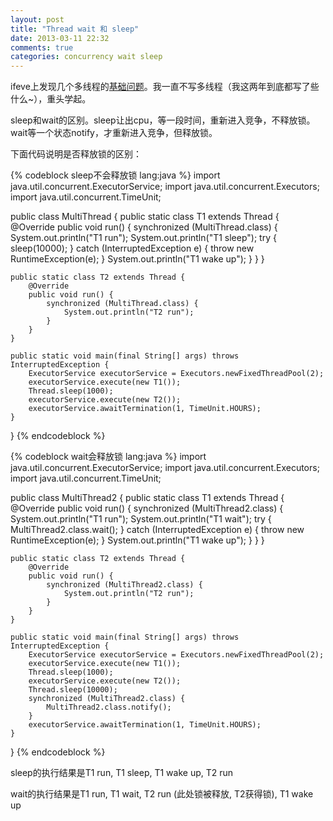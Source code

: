 ```yaml
---
layout: post
title: "Thread wait 和 sleep"
date: 2013-03-11 22:32
comments: true
categories: concurrency wait sleep
---
```

ifeve上发现几个多线程的[基础问题](http://ifeve.com/javaconcurrency-interview-questions-base/)。我一直不写多线程（我这两年到底都写了些什么~），重头学起。

sleep和wait的区别。sleep让出cpu，等一段时间，重新进入竞争，不释放锁。wait等一个状态notify，才重新进入竞争，但释放锁。

下面代码说明是否释放锁的区别：

{% codeblock sleep不会释放锁 lang:java %}
import java.util.concurrent.ExecutorService;
import java.util.concurrent.Executors;
import java.util.concurrent.TimeUnit;

public class MultiThread {
    public static class T1 extends Thread {
        @Override
        public void run() {
            synchronized (MultiThread.class) {
                System.out.println("T1 run");
                System.out.println("T1 sleep");
                try {
                    sleep(10000);
                } catch (InterruptedException e) {
                    throw new RuntimeException(e);
                }
                System.out.println("T1 wake up");
            }
        }
    }
    
    public static class T2 extends Thread {
        @Override
        public void run() {
            synchronized (MultiThread.class) {
                System.out.println("T2 run");
            }
        }
    }

    public static void main(final String[] args) throws InterruptedException {
        ExecutorService executorService = Executors.newFixedThreadPool(2);
        executorService.execute(new T1());
        Thread.sleep(1000);
        executorService.execute(new T2());
        executorService.awaitTermination(1, TimeUnit.HOURS);
    }
}
{% endcodeblock %}

{% codeblock wait会释放锁 lang:java %}
import java.util.concurrent.ExecutorService;
import java.util.concurrent.Executors;
import java.util.concurrent.TimeUnit;

public class MultiThread2 {
    public static class T1 extends Thread {
        @Override
        public void run() {
            synchronized (MultiThread2.class) {
                System.out.println("T1 run");
                System.out.println("T1 wait");
                try {
                    MultiThread2.class.wait();
                } catch (InterruptedException e) {
                    throw new RuntimeException(e);
                }
                System.out.println("T1 wake up");
            }
        }
    }
    
    public static class T2 extends Thread {
        @Override
        public void run() {
            synchronized (MultiThread2.class) {
                System.out.println("T2 run");
            }
        }
    }

    public static void main(final String[] args) throws InterruptedException {
        ExecutorService executorService = Executors.newFixedThreadPool(2);
        executorService.execute(new T1());
        Thread.sleep(1000);
        executorService.execute(new T2());
        Thread.sleep(10000);
        synchronized (MultiThread2.class) {
            MultiThread2.class.notify();
        }
        executorService.awaitTermination(1, TimeUnit.HOURS);
    }
}
{% endcodeblock %}

sleep的执行结果是T1 run, T1 sleep, T1 wake up, T2 run

wait的执行结果是T1 run, T1 wait, T2 run (此处锁被释放, T2获得锁), T1 wake up